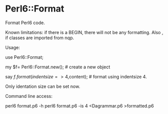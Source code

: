 Perl6::Format
==============


Format Perl6 code. 

Known limitations: if there is a BEGIN, there will not be any formatting. Also , if classes are imported from nqp.


Usage:


use Perl6::Format;


my $f=  Perl6::Format.new(); # create a new object

say $f.format({indentsize=>4},$content); # format using indentsize 4.

Only identation size can be set now.

Command line access:


perl6 format.p6 -h
perl6 format.p6 -is 4 \<Dagrammar.p6 \>formatted.p6

